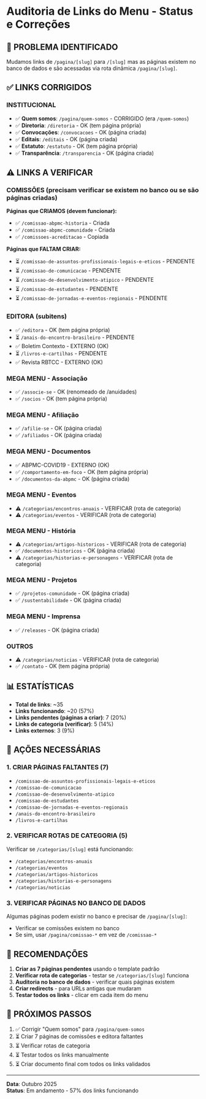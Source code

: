 # Auditoria de Links do Menu - Status e Correções

## 🔴 PROBLEMA IDENTIFICADO

Mudamos links de `/pagina/[slug]` para `/[slug]` mas as páginas existem no banco de dados e são acessadas via rota dinâmica `/pagina/[slug]`.

## ✅ LINKS CORRIGIDOS

### INSTITUCIONAL
- ✅ **Quem somos**: `/pagina/quem-somos` - CORRIGIDO (era `/quem-somos`)
- ✅ **Diretoria**: `/diretoria` - OK (tem página própria)
- ✅ **Convocações**: `/convocacoes` - OK (página criada)
- ✅ **Editais**: `/editais` - OK (página criada)
- ✅ **Estatuto**: `/estatuto` - OK (tem página própria)
- ✅ **Transparência**: `/transparencia` - OK (página criada)

## ⚠️ LINKS A VERIFICAR

### COMISSÕES (precisam verificar se existem no banco ou se são páginas criadas)

**Páginas que CRIAMOS (devem funcionar):**
- ✅ `/comissao-abpmc-historia` - Criada
- ✅ `/comissao-abpmc-comunidade` - Criada
- ✅ `/comissoes-acreditacao` - Copiada

**Páginas que FALTAM CRIAR:**
- ⏳ `/comissao-de-assuntos-profissionais-legais-e-eticos` - PENDENTE
- ⏳ `/comissao-de-comunicacao` - PENDENTE
- ⏳ `/comissao-de-desenvolvimento-atipico` - PENDENTE
- ⏳ `/comissao-de-estudantes` - PENDENTE
- ⏳ `/comissao-de-jornadas-e-eventos-regionais` - PENDENTE

### EDITORA (subitens)
- ✅ `/editora` - OK (tem página própria)
- ⏳ `/anais-do-encontro-brasileiro` - PENDENTE
- ✅ Boletim Contexto - EXTERNO (OK)
- ⏳ `/livros-e-cartilhas` - PENDENTE
- ✅ Revista RBTCC - EXTERNO (OK)

### MEGA MENU - Associação
- ✅ `/associe-se` - OK (renomeado de /anuidades)
- ✅ `/socios` - OK (tem página própria)

### MEGA MENU - Afiliação
- ✅ `/afilie-se` - OK (página criada)
- ✅ `/afiliados` - OK (página criada)

### MEGA MENU - Documentos
- ✅ ABPMC-COVID19 - EXTERNO (OK)
- ✅ `/comportamento-em-foco` - OK (tem página própria)
- ✅ `/documentos-da-abpmc` - OK (página criada)

### MEGA MENU - Eventos
- ⚠️ `/categorias/encontros-anuais` - VERIFICAR (rota de categoria)
- ⚠️ `/categorias/eventos` - VERIFICAR (rota de categoria)

### MEGA MENU - História
- ⚠️ `/categorias/artigos-historicos` - VERIFICAR (rota de categoria)
- ✅ `/documentos-historicos` - OK (página criada)
- ⚠️ `/categorias/historias-e-personagens` - VERIFICAR (rota de categoria)

### MEGA MENU - Projetos
- ✅ `/projetos-comunidade` - OK (página criada)
- ✅ `/sustentabilidade` - OK (página criada)

### MEGA MENU - Imprensa
- ✅ `/releases` - OK (página criada)

### OUTROS
- ⚠️ `/categorias/noticias` - VERIFICAR (rota de categoria)
- ✅ `/contato` - OK (tem página própria)

## 📊 ESTATÍSTICAS

- **Total de links**: ~35
- **Links funcionando**: ~20 (57%)
- **Links pendentes (páginas a criar)**: 7 (20%)
- **Links de categoria (verificar)**: 5 (14%)
- **Links externos**: 3 (9%)

## 🔧 AÇÕES NECESSÁRIAS

### 1. CRIAR PÁGINAS FALTANTES (7)
- `/comissao-de-assuntos-profissionais-legais-e-eticos`
- `/comissao-de-comunicacao`
- `/comissao-de-desenvolvimento-atipico`
- `/comissao-de-estudantes`
- `/comissao-de-jornadas-e-eventos-regionais`
- `/anais-do-encontro-brasileiro`
- `/livros-e-cartilhas`

### 2. VERIFICAR ROTAS DE CATEGORIA (5)
Verificar se `/categorias/[slug]` está funcionando:
- `/categorias/encontros-anuais`
- `/categorias/eventos`
- `/categorias/artigos-historicos`
- `/categorias/historias-e-personagens`
- `/categorias/noticias`

### 3. VERIFICAR PÁGINAS NO BANCO DE DADOS
Algumas páginas podem existir no banco e precisar de `/pagina/[slug]`:
- Verificar se comissões existem no banco
- Se sim, usar `/pagina/comissao-*` em vez de `/comissao-*`

## 🎯 RECOMENDAÇÕES

1. **Criar as 7 páginas pendentes** usando o template padrão
2. **Verificar rota de categorias** - testar se `/categorias/[slug]` funciona
3. **Auditoria no banco de dados** - verificar quais páginas existem
4. **Criar redirects** - para URLs antigas que mudaram
5. **Testar todos os links** - clicar em cada item do menu

## 📝 PRÓXIMOS PASSOS

1. ✅ Corrigir "Quem somos" para `/pagina/quem-somos`
2. ⏳ Criar 7 páginas de comissões e editora faltantes
3. ⏳ Verificar rotas de categoria
4. ⏳ Testar todos os links manualmente
5. ⏳ Criar documento final com todos os links validados

---

**Data**: Outubro 2025  
**Status**: Em andamento - 57% dos links funcionando

